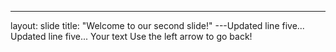 ---

layout: slide
title: "Welcome to our second slide!"
---Updated line five...
Updated line five...
Your text
Use the left arrow to go back!
